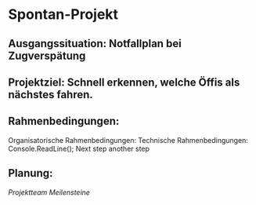 # Spontan-Projekt
## Ausgangssituation: Notfallplan bei Zugverspätung
## Projektziel: Schnell erkennen, welche Öffis als nächstes fahren.
## Rahmenbedingungen: 
Organisatorische Rahmenbedingungen:
Technische Rahmenbedingungen:
Console.ReadLine();
Next step
another step

## Planung: 
*Projektteam*
*Meilensteine*
